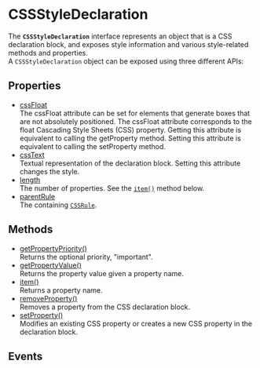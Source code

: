 # CSSStyleDeclaration

<div class='overview'>The <strong><code>CSSStyleDeclaration</code></strong> interface represents an object that is a CSS declaration block, and exposes style information and various style-related methods and properties.</div>

<div class='overview'>A <code>CSSStyleDeclaration</code> object can be exposed using three different APIs:</div>

## Properties

<ul class="items properties">
  <li>
    <a href="">cssFloat</a>
    <div>The cssFloat attribute can be set for elements that generate boxes that are not absolutely positioned. The cssFloat attribute corresponds to the float Cascading Style Sheets (CSS) property. Getting this attribute is equivalent to calling the getProperty method. Setting this attribute is equivalent to calling the setProperty method.</div>
  </li>
  <li>
    <a href="">cssText</a>
    <div>Textual representation of the declaration block. Setting this attribute changes the style.</div>
  </li>
  <li>
    <a href="">length</a>
    <div>The number of properties. See the <a href="/en-US/docs/Web/API/CSSStyleDeclaration/item" title="The CSSStyleDeclaration.item() method interface returns a CSS property name from a CSSStyleDeclaration by index"><code>item()</code></a> method below.</div>
  </li>
  <li>
    <a href="">parentRule</a>
    <div>The containing <a href="/en-US/docs/Web/API/CSSRule" title="The CSSRule interface represents a single CSS rule. There are several types of rules, listed in the Type constants section below."><code>CSSRule</code></a>.</div>
  </li>
</ul>

## Methods

<ul class="items methods">
  <li>
    <a href="">getPropertyPriority()</a>
    <div>Returns the optional priority, "important".</div>
  </li>
  <li>
    <a href="">getPropertyValue()</a>
    <div>Returns the property value given a property name.</div>
  </li>
  <li>
    <a href="">item()</a>
    <div>Returns a property name.</div>
  </li>
  <li>
    <a href="">removeProperty()</a>
    <div>Removes a property from the CSS declaration block.</div>
  </li>
  <li>
    <a href="">setProperty()</a>
    <div>Modifies an existing CSS property or creates a new CSS property in the declaration block.</div>
  </li>
</ul>

## Events
